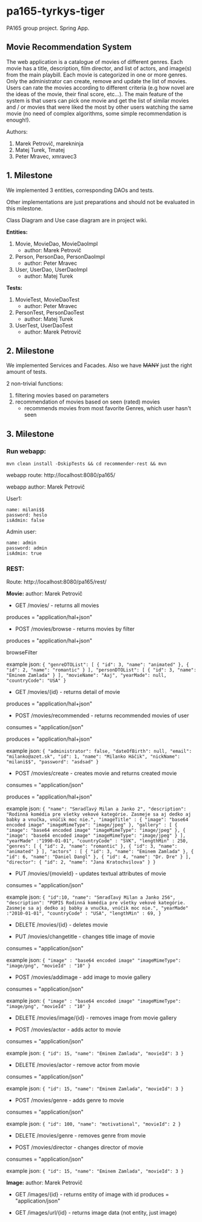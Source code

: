 # pa165-tyrkys-tiger
PA165 group project. Spring App.

## Movie Recommendation System

The web application is a catalogue of movies of different genres. Each movie has a title, description, film director, and list of actors, and image(s) from the main playbill. Each movie is categorized in one or more genres. Only the administrator can create, remove and update the list of movies. Users can rate the movies according to different criteria (e.g how novel are the ideas of the movie, their final score, etc…). The main feature of the system is that users can pick one movie and get the list of similar movies and / or movies that were liked the most by other users watching the same movie (no need of complex algorithms, some simple recommendation is enough!).

Authors:
1.  Marek Petrovič, marekninja
2.  Matej Turek, Tmatej
3.  Peter Mravec, xmravec3

## 1. Milestone
We implemented 3 entities, corresponding DAOs and tests. 

Other implementations are just preparations and should not be evaluated in this milestone.

Class Diagram and Use case diagram are in project wiki.

**Entities:**
1.  Movie, MovieDao, MovieDaoImpl
    *   author: Marek Petrovič
2.  Person, PersonDao, PersonDaoImpl
    *   author: Peter Mravec
3.  User, UserDao, UserDaoImpl
    *   author: Matej Turek

**Tests:**
1.  MovieTest, MovieDaoTest
    *   author: Peter Mravec
2.  PersonTest, PersonDaoTest
    *   author: Matej Turek
3.  UserTest, UserDaoTest
    *   author: Marek Petrovič

## 2. Milestone

We implemented Services and Facades.
Also we have ~~MANY~~ just the right amount of tests.

2 non-trivial functions:
1.  filtering movies based on parameters
2.  recommendation of movies based on seen (rated) movies
    *  recommends movies from most favorite Genres, which user hasn't seen

## 3. Milestone

### Run webapp:

`mvn clean install -DskipTests && cd recommender-rest && mvn`

webapp route: http://localhost:8080/pa165/ 

webapp author: Marek Petrovič

User1:

    name: milani$$
    password: heslo
    isAdmin: false

Admin user:

    name: admin
    password: admin
    isAdmin: true    
    

### REST:

Route: http://localhost:8080/pa165/rest/

**Movie:** author: Marek Petrovič

*   GET /movies/  - returns all movies

produces = "application/hal+json"


*   POST /movies/browse - returns movies by filter

produces = "application/hal+json"

browseFilter

example json:
`{
"genreDTOList": [
{
"id": 3,
"name": "animated"
},
{
"id": 2,
"name": "romantic"
}
],
"personDTOList": [
{
"id": 3,
"name": "Eminem Zamlada"
}
],
"movieName": "Aaj",
"yearMade": null,
"countryCode": "USA"
}`


*   GET /movies/{id}  - returns detail of movie

produces = "application/hal+json"

*   POST /movies/recommended - returns recommended movies of user

consumes = "application/json"

produces = "application/hal+json"

example json:
`{
"administrator": false,
"dateOfBirth": null,
"email": "milanko@azet.sk",
"id": 1,
"name": "Milanko Háčik",
"nickName": "milani$$",
"password": "asdsad"
}`

*   POST /movies/create - creates movie and returns created movie

consumes = "application/json"

produces = "application/hal+json"

example json:
`
{
"name": "Smradľavý Milan a Janko 2",
"description": "Rodinná komédia pre všetky vekové kategórie. Zasmeje sa aj dedko aj babky a vnučka, vnúčik moc nie.",
"imageTitle" : {
"image": "base64 encoded image"
"imageMimeType": "image/jpeg"
},
"gallery" : [
{
"image": "base64 encoded image"
"imageMimeType": "image/jpeg"
},
{
"image": "base64 encoded image"
"imageMimeType": "image/jpeg"
}
],
"yearMade" :"1990-01-01",
"countryCode" : "SVK",
"lengthMin" : 250,
"genres": [
{
"id": 2,
"name": "romantic"
},
{
"id": 3,
"name": "animated"
}
],
"actors" : [
{
"id": 3,
"name": "Eminem Zamlada"
},
{
"id": 6,
"name": "Daniel Dangl"
},
{
"id": 4,
"name": "Dr. Dre"
}
],
"director": {
"id": 2,
"name": "Jana Kratochvilova"
}
}
`

*   PUT /movies/{movieId} - updates textual attributes of movie

consumes = "application/json"

example json:
`
{
"id":10,
"name": "Smradľavý Milan a Janko 256",
"description": "POPIS Rodinná komédia pre všetky vekové kategórie. Zasmeje sa aj dedko aj babky a vnučka, vnúčik moc nie.",
"yearMade" :"2010-01-01",
"countryCode" : "USA",
"lengthMin" : 69,
}
`

*   DELETE /movies/{id} - deletes movie


*   PUT /movies/changetitle - changes title image of movie

consumes = "application/json"

example json:
`
{
"image" : "base64 encoded image"
"imageMimeType": "image/png",
"movieId" : "10"
}
`

*   POST /movies/addimage - add image to movie gallery

consumes = "application/json"

example json:
`
{
"image" : "base64 encoded image"
"imageMimeType": "image/png",
"movieId" : "10"
}
`

*   DELETE /movies/image/{id} - removes image from movie gallery

*   POST /movies/actor - adds actor to movie

consumes = "application/json"

example json:
`{
"id": 15,
"name": "Eminem Zamlada",
"movieId": 3
}
`

*   DELETE /movies/actor - remove actor from movie

consumes = "application/json"

example json:
`{
"id": 15,
"name": "Eminem Zamlada",
"movieId": 3
}
`

*   POST /movies/genre - adds genre to movie

consumes = "application/json"

example json:
`{
"id": 100,
"name": "motivational",
"movieId": 2
}`

*   DELETE /movies/genre - removes genre from movie

*   POST /movies/director - changes director of movie

consumes = "application/json"

example json:
`{
"id": 15,
"name": "Eminem Zamlada",
"movieId": 3
}
`

**Image:** author: Marek Petrovič

*   GET /images/{id} - returns entity of image with id
produces = "application/json"

*   GET /images/url/{id} - returns image data (not entity, just image)
